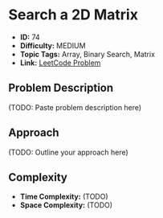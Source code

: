 # Search a 2D Matrix

- **ID:** 74
- **Difficulty:** MEDIUM
- **Topic Tags:** Array, Binary Search, Matrix
- **Link:** [LeetCode Problem](https://leetcode.com/problems/search-a-2d-matrix/description/)

## Problem Description

(TODO: Paste problem description here)

## Approach

(TODO: Outline your approach here)

## Complexity

- **Time Complexity:** (TODO)
- **Space Complexity:** (TODO)
